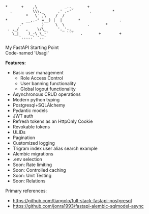 ``*      +    ,\            _.._      +                ``<br>
``   .         \\\,_      .' .-'`       .         *     ``<br>
``          *   \` ,\    /  /                           ``<br>
``*        __,.-" =__) |  |       *                 . ``<br>
``       ."        )     \  \          .       *        ``<br>
``  . ,_/   ,    \/\_     '._'-._                       ``<br>
``    \_|    )_-\ \_-`        ```   .       +        +  ``<br>
``       `-----` `--`                                   ``<br>

My FastAPI Starting Point<br>
Code-named 'Usagi' 

**Features:**<br>

- Basic user management
	- Role Access Control
	- User banning functionality
	- Global logout functionality 
- Asynchronous CRUD operations
- Modern python typing
- Postgresql+SQLAlchemy
- Pydantic models
- JWT auth
- Refresh tokens as an HttpOnly Cookie
- Revokable tokens
- ULIDs
- Pagination
- Customized logging
- Trigram index user alias search example
- Alembic migrations
- .env selection
- Soon: Rate limiting
- Soon: Controlled caching
- Soon: Unit Testing
- Soon: Relations


Primary references:
- https://github.com/tiangolo/full-stack-fastapi-postgresql
- https://github.com/jonra1993/fastapi-alembic-sqlmodel-async
